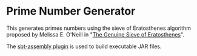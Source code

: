 Prime Number Generator
======================
This generates primes numbers using the sieve of Eratosthenes algorithm proposed by Melissa E. O'Neill in "[The Genuine Sieve of Eratosthenes](http://www.cs.hmc.edu/~oneill/papers/Sieve-JFP.pdf)".

The [sbt-assembly plugin](https://github.com/sbt/sbt-assembly) is used to build executable JAR files.
